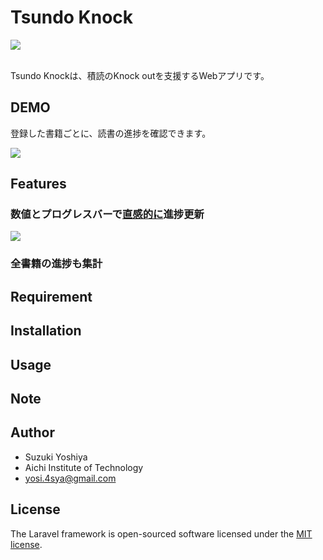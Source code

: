 # Tsundo Knock

![](https://github.com/Lium1126/TsundoKnock/blob/master/public/images/rogo.png)

<br>
Tsundo Knockは、積読のKnock outを支援するWebアプリです。

## DEMO

登録した書籍ごとに、読書の進捗を確認できます。

![](https://github.com/Lium1126/TsundoKnock/blob/master/public/images/Home.png)

## Features

### 数値とプログレスバーで<u>直感的に</u>進捗更新

![](https://github.com/Lium1126/TsundoKnock/blob/master/public/images/demo.gif)

### 全書籍の進捗も集計



## Requirement

## Installation

## Usage

## Note

## Author

- Suzuki Yoshiya
- Aichi Institute of Technology
- yosi.4sya@gmail.com

## License

The Laravel framework is open-sourced software licensed under the [MIT license](https://github.com/laravel/framework/blob/8.x/LICENSE.md).
